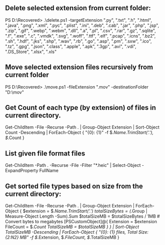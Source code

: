 ## Delete selected extension from current folder:
PS D:\Recovered> .\delete.ps1 -targetExtension ".py", ".txt", ".h", ".html", ".java", ".png", ".xml", ".pyc", ".plist", ".ini", ".deb", ".cab", ".jar", ".php", ".jsp", ".zip", ".gif", ".webp", ".webm", ".dll", ".a", ".pl", ".csv", ".rar", ".gz", ".sqlite", ".f", ".exe", ".c", ".vmdk", ".svg", ".woff", ".ttf", ".elf", ".pcap", ".icns", ".bz2", ".sh", ".hdf", ".jks", ".shp", ".wav", ".rb", ".go", ".asp", ".pm", ".sxw", ".ico", ".tz", ".gpg", ".json", ".class", ".apple", ".apk", ".3gp", ".avi", ".vdi", ".DS_Store", ".xlsx", ".xls"


## Move selected extension files recursively from current folder
PS D:\Recovered> .\move.ps1 -fileExtension ".mov" -destinationFolder "D:\mov\"


## Get Count of each type (by extension) of files in current directory.
Get-ChildItem -File -Recurse -Path . | Group-Object Extension | Sort-Object Count -Descending | ForEach-Object { "{0}: {1}" -f $_.Name.TrimStart('.'), $_.Count }


## List given file format files
Get-ChildItem -Path . -Recurse -File -Filter "*.heic" | Select-Object -ExpandProperty FullName

## Get sorted file types based on size from the current directory:

Get-ChildItem -File -Recurse -Path . |
    Group-Object Extension |
    ForEach-Object {
        $extension = $_.Name.TrimStart('.')
        $totalSizeBytes = ($_.Group | Measure-Object Length -Sum).Sum
        $totalSizeMB = $totalSizeBytes / 1MB  # Convert bytes to megabytes
        [PSCustomObject]@{
            Extension = $extension
            FileCount = $_.Count
            TotalSizeMB = $totalSizeMB
        }
    } |
    Sort-Object TotalSizeMB -Descending |
    ForEach-Object {
        "{0}: {1} files, Total Size: {2:N2} MB" -f $_.Extension, $_.FileCount, $_.TotalSizeMB
    }



